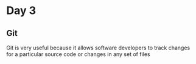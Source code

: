 # Day 3

## Git
Git is very useful because it allows software developers to track changes for a particular source code or changes in any set of files
